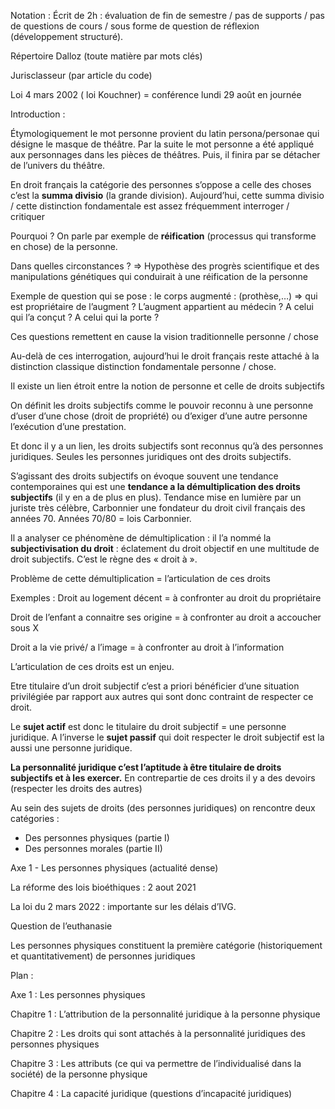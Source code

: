 Notation : Écrit de 2h : évaluation de fin de semestre / pas de supports / pas de questions de cours / sous forme de question de réflexion (développement structuré).   

Répertoire Dalloz (toute matière par mots clés)

Jurisclasseur (par article du code) 

Loi 4 mars 2002 ( loi Kouchner) = conférence lundi 29 août en journée 

Introduction : 

  

Étymologiquement le mot personne provient du latin persona/personae qui désigne le masque de théâtre. Par la suite le mot personne a été appliqué aux personnages dans les pièces de théâtres. Puis, il finira par se détacher de l’univers du théâtre. 

  

  

En droit français la catégorie des personnes s’oppose a celle des choses c’est la **summa divisio** (la grande division). Aujourd’hui, cette summa divisio / cette distinction fondamentale est assez fréquemment interroger / critiquer

Pourquoi ? On parle par exemple de **réification** (processus qui transforme en chose) de la personne.

Dans quelles circonstances ? => Hypothèse des progrès scientifique et des manipulations génétiques qui conduirait à une réification de la personne 

Exemple de question qui se pose : le corps augmenté : (prothèse,…) => qui est propriétaire de l’augment ? L’augment appartient au médecin ? A celui qui l’a conçut ? A celui qui la porte ? 

Ces questions remettent en cause la vision traditionnelle personne / chose

  

  

Au-delà de ces interrogation, aujourd’hui le droit français reste attaché à la distinction classique distinction fondamentale personne / chose.

  

  

Il existe un lien étroit entre la notion de personne et celle de droits subjectifs

On définit les droits subjectifs comme le pouvoir reconnu à une personne d’user d’une chose (droit de propriété) ou d’exiger d’une autre personne l’exécution d’une prestation. 

Et donc il y a un lien, les droits subjectifs sont reconnus qu’à des personnes juridiques. Seules les personnes juridiques ont des droits subjectifs.

  

S’agissant des droits subjectifs on évoque souvent une tendance contemporaines qui est une **tendance a la démultiplication des droits subjectifs** (il y en a de plus en plus). Tendance mise en lumière par un juriste très célèbre, Carbonnier une fondateur du droit civil français des années 70. Années 70/80 = lois Carbonnier. 

Il a analyser ce phénomène de démultiplication : il l’a nommé la **subjectivisation du droit** : éclatement du droit objectif en une multitude de droit subjectifs. C’est le règne des « droit à ».

Problème de cette démultiplication = l’articulation de ces droits 

Exemples : Droit au logement décent = à confronter au droit du propriétaire

Droit de l’enfant a connaitre ses origine = à confronter au droit a accoucher sous X

Droit a la vie privé/ a l’image = à confronter au droit à l’information

  

L’articulation de ces droits est un enjeu.

Etre titulaire d’un droit subjectif c’est a priori bénéficier d’une situation privilégiée par rapport aux autres qui sont donc contraint de respecter ce droit. 

Le **sujet actif** est donc le titulaire du droit subjectif = une personne juridique. A l’inverse le **sujet passif** qui doit respecter le droit subjectif est la aussi une personne juridique.  

  

**La personnalité juridique c’est l’aptitude à être titulaire de droits subjectifs et à les exercer.** En contrepartie de ces droits il y a des devoirs (respecter les droits des autres)

  

Au sein des sujets de droits (des personnes juridiques) on rencontre deux catégories : 

- Des personnes physiques (partie I)
- Des personnes morales (partie II)

  

  

  

Axe 1 - Les personnes physiques (actualité dense)

  

La réforme des lois bioéthiques : 2 aout 2021

La loi du 2 mars 2022 : importante sur les délais d’IVG.

Question de l’euthanasie

  

Les personnes physiques constituent la première catégorie (historiquement et quantitativement) de personnes juridiques

  

  

Plan :  

Axe 1 : Les personnes physiques 

Chapitre 1 : L’attribution de la personnalité juridique à la personne physique 

Chapitre 2 : Les droits qui sont attachés à la personnalité juridiques des personnes physiques

Chapitre 3 : Les attributs (ce qui va permettre de l’individualisé dans la société) de la personne physique

Chapitre 4 : La capacité juridique (questions d’incapacité juridiques)